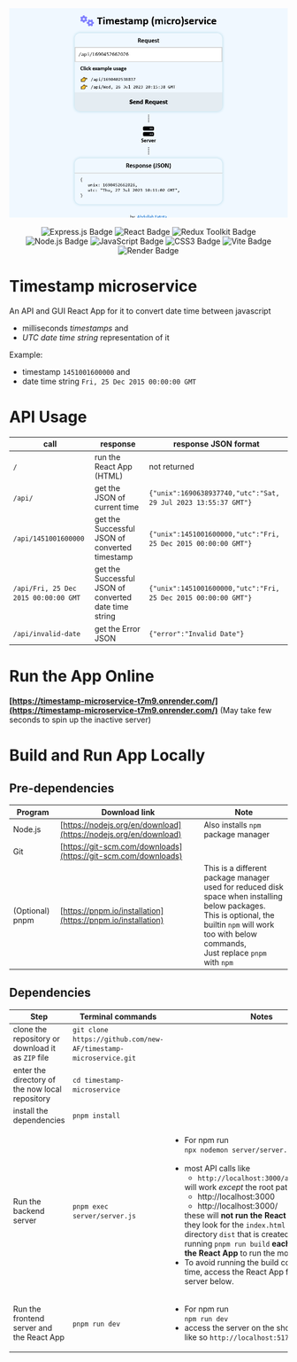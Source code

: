 <div align="center" >
<img src="./public/preview.png"/>
</div>
<p align="center">

<img src="https://img.shields.io/badge/Express-000?logo=express&logoColor=fff&style=for-the-badge" alt="Express.js Badge"/>

<img src="https://img.shields.io/badge/React-61DAFB?style=for-the-badge&logo=react&logoColor=000000" alt="React Badge"/>

<img src="https://img.shields.io/badge/Redux%20Toolkit-764ABC?logo=redux&logoColor=fff&style=for-the-badge" alt="Redux Toolkit Badge"/>

<img src="https://img.shields.io/badge/Node.js-393?logo=nodedotjs&logoColor=fff&style=for-the-badge" alt="Node.js Badge"/>

<img src="https://img.shields.io/badge/JavaScript-F7DF1E?logo=javascript&logoColor=000&style=for-the-badge" alt="JavaScript Badge"/>

<img src="https://img.shields.io/badge/CSS3-1572B6?logo=css3&logoColor=fff&style=for-the-badge" alt="CSS3 Badge"/>

<img src="https://img.shields.io/badge/Vite-B73BFE?style=for-the-badge&logo=vite&logoColor=FFD62E" alt="Vite Badge"/>

<img src="https://img.shields.io/badge/Render-46E3B7?logo=render&logoColor=000&style=for-the-badge" alt="Render Badge"/>

</p>

# Timestamp microservice

An API and GUI React App for it to convert date time between javascript

-   milliseconds _timestamps_ and
-   _UTC date time string_ representation of it

Example:

-   timestamp `1451001600000` and
-   date time string `Fri, 25 Dec 2015 00:00:00 GMT`

# API Usage

| call                                 | response                                              | response JSON format                                           |
| ------------------------------------ | ----------------------------------------------------- | -------------------------------------------------------------- |
| `/`                                  | run the React App (HTML)                              | not returned                                                   |
| `/api/`                              | get the JSON of current time                          | `{"unix":1690638937740,"utc":"Sat, 29 Jul 2023 13:55:37 GMT"}` |
| `/api/1451001600000`                 | get the Successful JSON of converted timestamp        | `{"unix":1451001600000,"utc":"Fri, 25 Dec 2015 00:00:00 GMT"}` |
| `/api/Fri, 25 Dec 2015 00:00:00 GMT` | get the Successful JSON of converted date time string | `{"unix":1451001600000,"utc":"Fri, 25 Dec 2015 00:00:00 GMT"}` |
| `/api/invalid-date`                  | get the Error JSON                                    | `{"error":"Invalid Date"}`                                     |

# Run the App Online

**[https://timestamp-microservice-t7m9.onrender.com/](https://timestamp-microservice-t7m9.onrender.com/)** (May take few seconds to spin up the inactive server)

# Build and Run App Locally

## Pre-dependencies

| Program         | Download link                                                    | Note                                                                                                                                                                                                          |
| --------------- | ---------------------------------------------------------------- | ------------------------------------------------------------------------------------------------------------------------------------------------------------------------------------------------------------- |
| Node.js         | [https://nodejs.org/en/download](https://nodejs.org/en/download) | Also installs `npm` package manager                                                                                                                                                                           |
| Git             | [https://git-scm.com/downloads](https://git-scm.com/downloads)   |
| (Optional) pnpm | [https://pnpm.io/installation](https://pnpm.io/installation)     | This is a different package manager used for reduced disk space when installing below packages.<br/>This is optional, the builtin `npm` will work too with below commands,<br/>Just replace `pnpm` with `npm` |

## Dependencies

| Step                                              | Terminal commands                                                | Notes                                                                                                                                                                                                                                                                                                                                                                                                                                                                                                                                                                                                                                        |
| ------------------------------------------------- | ---------------------------------------------------------------- | -------------------------------------------------------------------------------------------------------------------------------------------------------------------------------------------------------------------------------------------------------------------------------------------------------------------------------------------------------------------------------------------------------------------------------------------------------------------------------------------------------------------------------------------------------------------------------------------------------------------------------------------- |
| clone the repository or download it as `ZIP` file | `git clone https://github.com/new-AF/timestamp-microservice.git` |                                                                                                                                                                                                                                                                                                                                                                                                                                                                                                                                                                                                                                              |
| enter the directory of the now local repository   | `cd timestamp-microservice`                                      |                                                                                                                                                                                                                                                                                                                                                                                                                                                                                                                                                                                                                                              |
| install the dependencies                          | `pnpm install`                                                   |                                                                                                                                                                                                                                                                                                                                                                                                                                                                                                                                                                                                                                              |
| Run the backend server                            | `pnpm exec server/server.js`                                     | <ul><li>For npm run<br/>`npx nodemon server/server.js`</li><br/><li>most API calls like<ul><li><code>http://localhost:3000/api/1451001600000</code></li></ul> will work _except_ the root path<ul><li>http://localhost:3000</li><li>http://localhost:3000/</li></ul>these will **not run the React App** because they look for the `index.html` in the missing directory `dist` that is created and updated by running <code>pnpm run build</code> **each time you edit the React App** to run the most recent version.</li><li>To avoid running the build command each time, access the React App from the frontend server below.</li></ul> |
| Run the frontend server and the React App         | `pnpm run dev`                                                   | <ul><li>For npm run<br/>`npm run dev`</li><li>access the server on the show port number like so <code>http://localhost:5173/</code></li></ul>                                                                                                                                                                                                                                                                                                                                                                                                                                                                                                |

